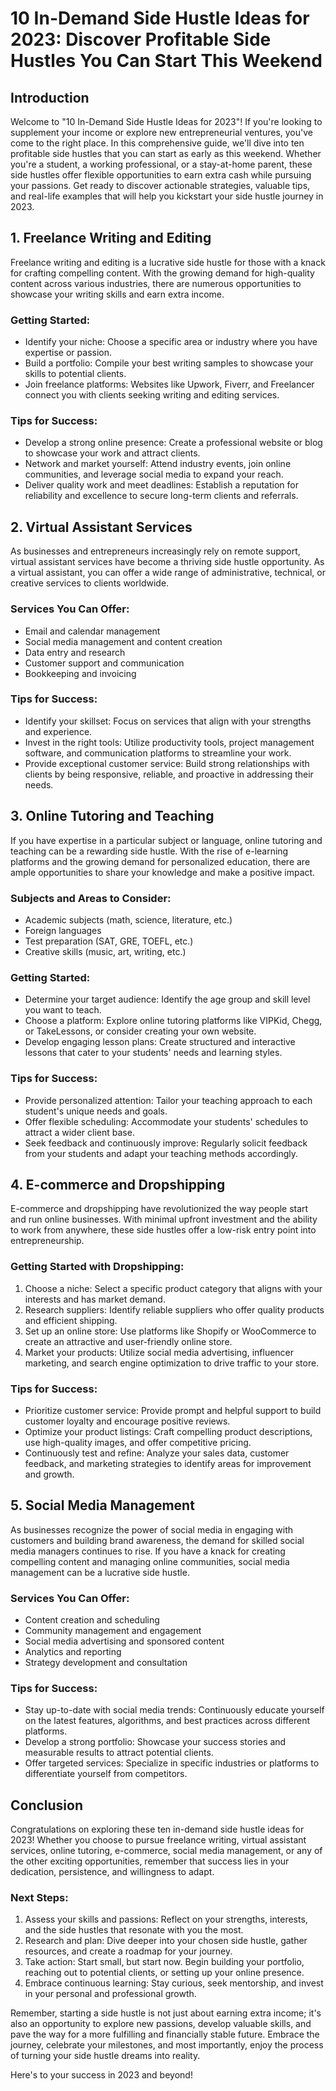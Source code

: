 # 10 In-Demand Side Hustle Ideas for 2023: Discover Profitable Side Hustles You Can Start This Weekend

## Introduction

Welcome to "10 In-Demand Side Hustle Ideas for 2023"! If you're looking to supplement your income or explore new entrepreneurial ventures, you've come to the right place. In this comprehensive guide, we'll dive into ten profitable side hustles that you can start as early as this weekend. Whether you're a student, a working professional, or a stay-at-home parent, these side hustles offer flexible opportunities to earn extra cash while pursuing your passions. Get ready to discover actionable strategies, valuable tips, and real-life examples that will help you kickstart your side hustle journey in 2023.

## 1. Freelance Writing and Editing

Freelance writing and editing is a lucrative side hustle for those with a knack for crafting compelling content. With the growing demand for high-quality content across various industries, there are numerous opportunities to showcase your writing skills and earn extra income.

### Getting Started:
- Identify your niche: Choose a specific area or industry where you have expertise or passion.
- Build a portfolio: Compile your best writing samples to showcase your skills to potential clients.
- Join freelance platforms: Websites like Upwork, Fiverr, and Freelancer connect you with clients seeking writing and editing services.

### Tips for Success:
- Develop a strong online presence: Create a professional website or blog to showcase your work and attract clients.
- Network and market yourself: Attend industry events, join online communities, and leverage social media to expand your reach.
- Deliver quality work and meet deadlines: Establish a reputation for reliability and excellence to secure long-term clients and referrals.

## 2. Virtual Assistant Services

As businesses and entrepreneurs increasingly rely on remote support, virtual assistant services have become a thriving side hustle opportunity. As a virtual assistant, you can offer a wide range of administrative, technical, or creative services to clients worldwide.

### Services You Can Offer:
- Email and calendar management
- Social media management and content creation
- Data entry and research
- Customer support and communication
- Bookkeeping and invoicing

### Tips for Success:
- Identify your skillset: Focus on services that align with your strengths and experience.
- Invest in the right tools: Utilize productivity tools, project management software, and communication platforms to streamline your work.
- Provide exceptional customer service: Build strong relationships with clients by being responsive, reliable, and proactive in addressing their needs.

## 3. Online Tutoring and Teaching

If you have expertise in a particular subject or language, online tutoring and teaching can be a rewarding side hustle. With the rise of e-learning platforms and the growing demand for personalized education, there are ample opportunities to share your knowledge and make a positive impact.

### Subjects and Areas to Consider:
- Academic subjects (math, science, literature, etc.)
- Foreign languages
- Test preparation (SAT, GRE, TOEFL, etc.)
- Creative skills (music, art, writing, etc.)

### Getting Started:
- Determine your target audience: Identify the age group and skill level you want to teach.
- Choose a platform: Explore online tutoring platforms like VIPKid, Chegg, or TakeLessons, or consider creating your own website.
- Develop engaging lesson plans: Create structured and interactive lessons that cater to your students' needs and learning styles.

### Tips for Success:
- Provide personalized attention: Tailor your teaching approach to each student's unique needs and goals.
- Offer flexible scheduling: Accommodate your students' schedules to attract a wider client base.
- Seek feedback and continuously improve: Regularly solicit feedback from your students and adapt your teaching methods accordingly.

## 4. E-commerce and Dropshipping

E-commerce and dropshipping have revolutionized the way people start and run online businesses. With minimal upfront investment and the ability to work from anywhere, these side hustles offer a low-risk entry point into entrepreneurship.

### Getting Started with Dropshipping:
1. Choose a niche: Select a specific product category that aligns with your interests and has market demand.
2. Research suppliers: Identify reliable suppliers who offer quality products and efficient shipping.
3. Set up an online store: Use platforms like Shopify or WooCommerce to create an attractive and user-friendly online store.
4. Market your products: Utilize social media advertising, influencer marketing, and search engine optimization to drive traffic to your store.

### Tips for Success:
- Prioritize customer service: Provide prompt and helpful support to build customer loyalty and encourage positive reviews.
- Optimize your product listings: Craft compelling product descriptions, use high-quality images, and offer competitive pricing.
- Continuously test and refine: Analyze your sales data, customer feedback, and marketing strategies to identify areas for improvement and growth.

## 5. Social Media Management

As businesses recognize the power of social media in engaging with customers and building brand awareness, the demand for skilled social media managers continues to rise. If you have a knack for creating compelling content and managing online communities, social media management can be a lucrative side hustle.

### Services You Can Offer:
- Content creation and scheduling
- Community management and engagement
- Social media advertising and sponsored content
- Analytics and reporting
- Strategy development and consultation

### Tips for Success:
- Stay up-to-date with social media trends: Continuously educate yourself on the latest features, algorithms, and best practices across different platforms.
- Develop a strong portfolio: Showcase your success stories and measurable results to attract potential clients.
- Offer targeted services: Specialize in specific industries or platforms to differentiate yourself from competitors.

## Conclusion

Congratulations on exploring these ten in-demand side hustle ideas for 2023! Whether you choose to pursue freelance writing, virtual assistant services, online tutoring, e-commerce, social media management, or any of the other exciting opportunities, remember that success lies in your dedication, persistence, and willingness to adapt.

### Next Steps:
1. Assess your skills and passions: Reflect on your strengths, interests, and the side hustles that resonate with you the most.
2. Research and plan: Dive deeper into your chosen side hustle, gather resources, and create a roadmap for your journey.
3. Take action: Start small, but start now. Begin building your portfolio, reaching out to potential clients, or setting up your online presence.
4. Embrace continuous learning: Stay curious, seek mentorship, and invest in your personal and professional growth.

Remember, starting a side hustle is not just about earning extra income; it's also an opportunity to explore new passions, develop valuable skills, and pave the way for a more fulfilling and financially stable future. Embrace the journey, celebrate your milestones, and most importantly, enjoy the process of turning your side hustle dreams into reality.

Here's to your success in 2023 and beyond!